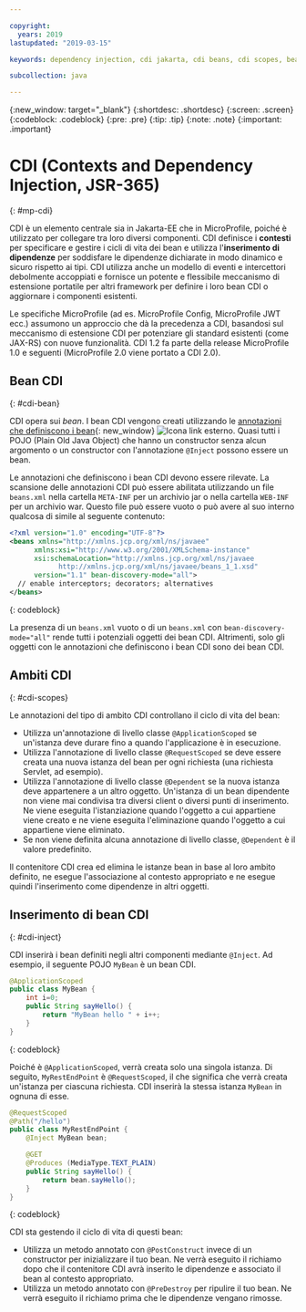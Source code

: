 ```yaml
---

copyright:
  years: 2019
lastupdated: "2019-03-15"

keywords: dependency injection, cdi jakarta, cdi beans, cdi scopes, bean lifecycle, context injection microprofile, microprofile cdi

subcollection: java

---
```


{:new_window: target="_blank"}
{:shortdesc: .shortdesc}
{:screen: .screen}
{:codeblock: .codeblock}
{:pre: .pre}
{:tip: .tip}
{:note: .note}
{:important: .important}

# CDI (Contexts and Dependency Injection, JSR-365)
{: #mp-cdi}

CDI è un elemento centrale sia in Jakarta-EE che in MicroProfile, poiché è utilizzato per collegare tra loro diversi componenti. CDI definisce i **contesti** per specificare e gestire i cicli di vita dei bean e utilizza l'**inserimento di dipendenze** per soddisfare le dipendenze dichiarate in modo dinamico e sicuro rispetto ai tipi. CDI utilizza anche un modello di eventi e intercettori debolmente accoppiati e fornisce un potente e flessibile meccanismo di estensione portatile per altri framework per definire i loro bean CDI o aggiornare i componenti esistenti.

Le specifiche MicroProfile (ad es. MicroProfile Config, MicroProfile JWT ecc.) assumono un approccio che dà la precedenza a CDI, basandosi sul meccanismo di estensione CDI per potenziare gli standard esistenti (come JAX-RS) con nuove funzionalità. CDI 1.2 fa parte della release MicroProfile 1.0 e seguenti (MicroProfile 2.0 viene portato a CDI 2.0).

## Bean CDI
{: #cdi-bean}

CDI opera sui _bean_. I bean CDI vengono creati utilizzando le [annotazioni che definiscono i bean](https://docs.jboss.org/cdi/spec/2.0/cdi-spec.html){: new_window} ![Icona link esterno](../icons/launch-glyph.svg "Icona link esterno"). Quasi tutti i POJO (Plain Old Java Object) che hanno un constructor senza alcun argomento o un constructor con l'annotazione `@Inject` possono essere un bean.

Le annotazioni che definiscono i bean CDI devono essere rilevate. La scansione delle annotazioni CDI può essere abilitata utilizzando un file `beans.xml` nella cartella `META-INF` per un archivio jar o nella cartella `WEB-INF` per un archivio war. Questo file può essere vuoto o può avere al suo interno qualcosa di simile al seguente contenuto:

```xml
<?xml version="1.0" encoding="UTF-8"?>
<beans xmlns="http://xmlns.jcp.org/xml/ns/javaee"
      xmlns:xsi="http://www.w3.org/2001/XMLSchema-instance"
      xsi:schemaLocation="http://xmlns.jcp.org/xml/ns/javaee
            http://xmlns.jcp.org/xml/ns/javaee/beans_1_1.xsd"
      version="1.1" bean-discovery-mode="all">
  // enable interceptors; decorators; alternatives
</beans>
```
{: codeblock}

La presenza di un `beans.xml` vuoto o di un `beans.xml` con `bean-discovery-mode="all"` rende tutti i potenziali oggetti dei bean CDI. Altrimenti, solo gli oggetti con le annotazioni che definiscono i bean CDI sono dei bean CDI.

## Ambiti CDI
{: #cdi-scopes}

Le annotazioni del tipo di ambito CDI controllano il ciclo di vita del bean:

* Utilizza un'annotazione di livello classe `@ApplicationScoped` se un'istanza deve durare fino a quando l'applicazione è in esecuzione.
* Utilizza l'annotazione di livello classe `@RequestScoped` se deve essere creata una nuova istanza del bean per ogni richiesta (una richiesta Servlet, ad esempio).
* Utilizza l'annotazione di livello classe `@Dependent` se la nuova istanza deve appartenere a un altro oggetto. Un'istanza di un bean dipendente non viene mai condivisa tra diversi client o diversi punti di inserimento. Ne viene eseguita l'istanziazione quando l'oggetto a cui appartiene viene creato e ne viene eseguita l'eliminazione quando l'oggetto a cui appartiene viene eliminato.
* Se non viene definita alcuna annotazione di livello classe, `@Dependent` è il valore predefinito.

Il contenitore CDI crea ed elimina le istanze bean in base al loro ambito definito, ne esegue l'associazione al contesto appropriato e ne esegue quindi l'inserimento come dipendenze in altri oggetti.

## Inserimento di bean CDI
{: #cdi-inject}

CDI inserirà i bean definiti negli altri componenti mediante `@Inject`. Ad esempio, il seguente POJO `MyBean` è un bean CDI.

```java
@ApplicationScoped
public class MyBean {
    int i=0;
    public String sayHello() {
        return "MyBean hello " + i++;
    }
}
```
{: codeblock}

Poiché è `@ApplicationScoped`, verrà creata solo una singola istanza. Di seguito, `MyRestEndPoint` è `@RequestScoped`, il che significa che verrà creata un'istanza per ciascuna richiesta. CDI inserirà la stessa istanza `MyBean` in ognuna di esse.

```java
@RequestScoped
@Path("/hello")
public class MyRestEndPoint {
    @Inject MyBean bean;

    @GET
    @Produces (MediaType.TEXT_PLAIN)
    public String sayHello() {
        return bean.sayHello();
    }
}
```
{: codeblock}

CDI sta gestendo il ciclo di vita di questi bean:

* Utilizza un metodo annotato con `@PostConstruct` invece di un constructor per inizializzare il tuo bean. Ne verrà eseguito il richiamo dopo che il contenitore CDI avrà inserito le dipendenze e associato il bean al contesto appropriato.
* Utilizza un metodo annotato con `@PreDestroy` per ripulire il tuo bean. Ne verrà eseguito il richiamo prima che le dipendenze vengano rimosse.
